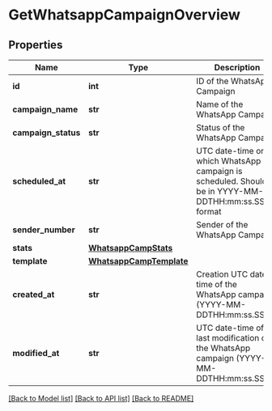 # GetWhatsappCampaignOverview

## Properties
Name | Type | Description | Notes
------------ | ------------- | ------------- | -------------
**id** | **int** | ID of the WhatsApp Campaign | 
**campaign_name** | **str** | Name of the WhatsApp Campaign | 
**campaign_status** | **str** | Status of the WhatsApp Campaign | 
**scheduled_at** | **str** | UTC date-time on which WhatsApp campaign is scheduled. Should be in YYYY-MM-DDTHH:mm:ss.SSSZ format | [optional] 
**sender_number** | **str** | Sender of the WhatsApp Campaign | 
**stats** | [**WhatsappCampStats**](WhatsappCampStats.md) |  | [optional] 
**template** | [**WhatsappCampTemplate**](WhatsappCampTemplate.md) |  | 
**created_at** | **str** | Creation UTC date-time of the WhatsApp campaign (YYYY-MM-DDTHH:mm:ss.SSSZ) | 
**modified_at** | **str** | UTC date-time of last modification of the WhatsApp campaign (YYYY-MM-DDTHH:mm:ss.SSSZ) | 

[[Back to Model list]](../README.md#documentation-for-models) [[Back to API list]](../README.md#documentation-for-api-endpoints) [[Back to README]](../README.md)


